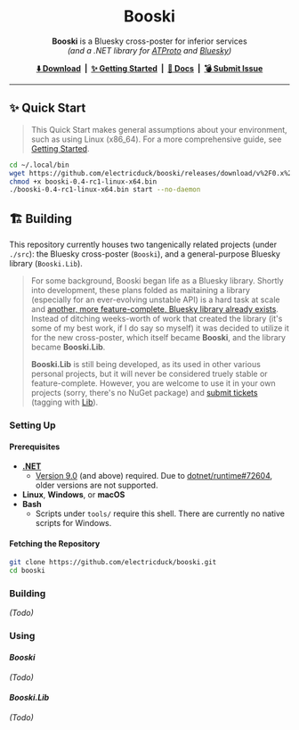 <h1 align="center">
    Booski
</h1>

<p align="center">
    <strong>Booski</strong> is a Bluesky cross-poster for inferior services<br /><em>(and a .NET library for <a href="https://atproto.com/">ATProto</a> and <a href="https://bsky.social/">Bluesky</a>)</em>
</p>

<p align="center">
    <strong>
        <a href="https://github.com/electricduck/booski/releases/latest">⬇️ Download</a> &nbsp;|&nbsp;
        <a href="https://github.com/electricduck/booski/wiki/Getting-Started">✨ Getting Started</a> &nbsp;|&nbsp;
        <a href="https://github.com/electricduck/booski/wiki">📖 Docs</a> &nbsp;|&nbsp;
        <a href="https://github.com/electricduck/booski/issues/new">💣 Submit Issue</a>
    </strong>
</p>

<hr />

## ✨ Quick Start

>  This Quick Start makes general assumptions about your environment, such as using Linux (x86_64). For a more comprehensive guide, see [Getting Started](https://github.com/electricduck/booski/wiki/Getting-Started).

```sh
cd ~/.local/bin
wget https://github.com/electricduck/booski/releases/download/v%2F0.x%2F0.4-rc1/booski-0.4-rc1-linux-x64.bin
chmod +x booski-0.4-rc1-linux-x64.bin
./booski-0.4-rc1-linux-x64.bin start --no-daemon
```

## 🏗️ Building

This repository currently houses two tangenically related projects (under `./src`): the Bluesky cross-poster (`Booski`), and a general-purpose Bluesky library (`Booski.Lib`).

> For some background, Booski began life as a Bluesky library. Shortly into development, these plans folded as maitaining a library (especially for an ever-evolving unstable API) is a hard task at scale and [another, more feature-complete, Bluesky library already exists](https://github.com/drasticactions/FishyFlip). Instead of ditching weeks-worth of work that created the library (it's some of my best work, if I do say so myself) it was decided to utilize it for the new cross-poster, which itself became **Booski**, and the library became **Booski.Lib**.
>
> **Booski.Lib** is still being developed, as its used in other various personal projects, but it will never be considered truely stable or feature-complete. However, you are welcome to use it in your own projects (sorry, there's no NuGet package) and [submit tickets]([https://github.com/electricduck/booski/labels/Lib](https://github.com/electricduck/booski/issues/new)) (tagging with [Lib](https://github.com/electricduck/booski/labels/Lib)).

### Setting Up

#### Prerequisites

* **[.NET](https://dotnet.microsoft.com/)**
   * [Version 9.0](https://dotnet.microsoft.com/en-us/download/dotnet/9.0) (and above) required. Due to [dotnet/runtime#72604](https://github.com/dotnet/runtime/issues/72604#issuecomment-1440708052), older versions are not supported.
* **Linux**, **Windows**, or **macOS**
* **Bash**
   * Scripts under `tools/` require this shell. There are currently no native scripts for Windows.

#### Fetching the Repository

```sh
git clone https://github.com/electricduck/booski.git
cd booski
```

### Building

_(Todo)_

### Using

#### _Booski_

_(Todo)_

#### _Booski.Lib_

_(Todo)_

<!--
## 🤝 Acknowledgements

_(Todo)_
-->
